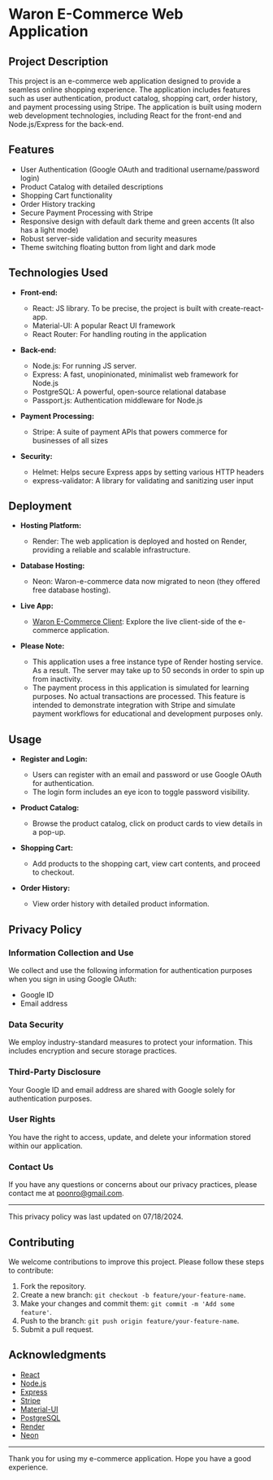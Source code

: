 # Waron E-Commerce Web Application

## Project Description

This project is an e-commerce web application designed to provide a seamless online shopping experience. The application includes features such as user authentication, product catalog, shopping cart, order history, and payment processing using Stripe. The application is built using modern web development technologies, including React for the front-end and Node.js/Express for the back-end.

## Features

- User Authentication (Google OAuth and traditional username/password login)
- Product Catalog with detailed descriptions
- Shopping Cart functionality
- Order History tracking
- Secure Payment Processing with Stripe
- Responsive design with default dark theme and green accents (It also has a light mode)
- Robust server-side validation and security measures
- Theme switching floating button from light and dark mode

## Technologies Used

- **Front-end:**

  - React: JS library. To be precise, the project is built with create-react-app.
  - Material-UI: A popular React UI framework
  - React Router: For handling routing in the application

- **Back-end:**

  - Node.js: For running JS server.
  - Express: A fast, unopinionated, minimalist web framework for Node.js
  - PostgreSQL: A powerful, open-source relational database
  - Passport.js: Authentication middleware for Node.js

- **Payment Processing:**

  - Stripe: A suite of payment APIs that powers commerce for businesses of all sizes

- **Security:**
  - Helmet: Helps secure Express apps by setting various HTTP headers
  - express-validator: A library for validating and sanitizing user input

## Deployment

- **Hosting Platform:**

  - Render: The web application is deployed and hosted on Render, providing a reliable and scalable infrastructure.

- **Database Hosting:**

  - Neon: Waron-e-commerce data now migrated to neon (they offered free database hosting).

- **Live App:**

  - [Waron E-Commerce Client](https://waron-e-commerce-client.waron-limsakul.com/): Explore the live client-side of the e-commerce application.

- **Please Note:**
  - This application uses a free instance type of Render hosting service. As a result. The server may take up to 50 seconds in order to spin up from inactivity.
  - The payment process in this application is simulated for learning purposes. No actual transactions are processed. This feature is intended to demonstrate integration with Stripe and simulate payment workflows for educational and development purposes only.

## Usage

- **Register and Login:**

  - Users can register with an email and password or use Google OAuth for authentication.
  - The login form includes an eye icon to toggle password visibility.

- **Product Catalog:**

  - Browse the product catalog, click on product cards to view details in a pop-up.

- **Shopping Cart:**

  - Add products to the shopping cart, view cart contents, and proceed to checkout.

- **Order History:**
  - View order history with detailed product information.

## Privacy Policy

### Information Collection and Use

We collect and use the following information for authentication purposes when you sign in using Google OAuth:

- Google ID
- Email address

### Data Security

We employ industry-standard measures to protect your information. This includes encryption and secure storage practices.

### Third-Party Disclosure

Your Google ID and email address are shared with Google solely for authentication purposes.

### User Rights

You have the right to access, update, and delete your information stored within our application.

### Contact Us

If you have any questions or concerns about our privacy practices, please contact me at poonro@gmail.com.

---

This privacy policy was last updated on 07/18/2024.

## Contributing

We welcome contributions to improve this project. Please follow these steps to contribute:

1. Fork the repository.
2. Create a new branch: `git checkout -b feature/your-feature-name`.
3. Make your changes and commit them: `git commit -m 'Add some feature'`.
4. Push to the branch: `git push origin feature/your-feature-name`.
5. Submit a pull request.

## Acknowledgments

- [React](https://reactjs.org/)
- [Node.js](https://nodejs.org/)
- [Express](https://expressjs.com/)
- [Stripe](https://stripe.com/)
- [Material-UI](https://mui.com/)
- [PostgreSQL](https://www.postgresql.org/)
- [Render](https://render.com/)
- [Neon](https://console.neon.tech/)

---

Thank you for using my e-commerce application. Hope you have a good experience.
